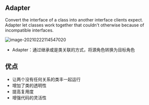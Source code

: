 ## Adapter

Convert the interface of a class into another interface clients expect. Adapter let classes work together that couldn't otherwise because of incompatible interfaces.

![image-20210222114547020](https://i.loli.net/2021/02/22/z9HuylqPF1Q5Lop.png)

- Adapter：通过继承或是类关联的方式，将源角色转换为目标角色



## 优点

- 让两个没有任何关系的类丰一起运行
- 增加了类的透明性
- 提高复用度
- 增强代码的灵活性
